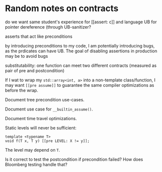 Random notes on contracts
=========================

do we want same student's experience for [[assert: c]] and language UB for pointer dereference (through UB-sanitizer?

asserts that act like preconditions

by introducing preconditions to my code, I am potentially introducing bugs, as the prdicates can have UB. The goal of disabling assertions in production may be to avoid bugs

substitutability: one function can meet two different contracts (measured as pair of pre and postcondition)


If I wat to wrap my `std::array<int, a>` into a non-template class/function, I may want `[[pre assume]]` to guarantee the same compiler optimizations as before the wrap.

Document tree precondition use-cases.

Document use case for `__builtin_assume()`.

Document time travel optimizations.

Static levels will never be sufficient:

```
template <typename T>
void f(T x, T y) [[pre LEVEL: X != y]];
```

The level may depend on `T`.

Is it correct to test the postcondition if precondition failed? How does Bloomberg testing handle that?
